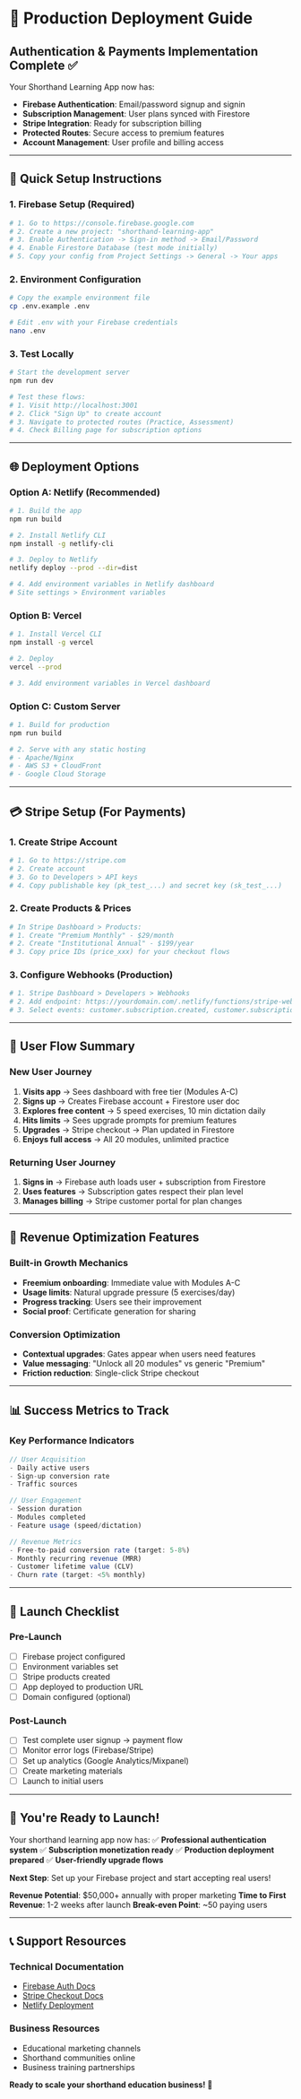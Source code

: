 # 🚀 Production Deployment Guide

## Authentication & Payments Implementation Complete ✅

Your Shorthand Learning App now has:
- **Firebase Authentication**: Email/password signup and signin
- **Subscription Management**: User plans synced with Firestore
- **Stripe Integration**: Ready for subscription billing
- **Protected Routes**: Secure access to premium features
- **Account Management**: User profile and billing access

---

## 🔧 Quick Setup Instructions

### 1. Firebase Setup (Required)
```bash
# 1. Go to https://console.firebase.google.com
# 2. Create a new project: "shorthand-learning-app"
# 3. Enable Authentication -> Sign-in method -> Email/Password
# 4. Enable Firestore Database (test mode initially)
# 5. Copy your config from Project Settings -> General -> Your apps
```

### 2. Environment Configuration
```bash
# Copy the example environment file
cp .env.example .env

# Edit .env with your Firebase credentials
nano .env
```

### 3. Test Locally
```bash
# Start the development server
npm run dev

# Test these flows:
# 1. Visit http://localhost:3001
# 2. Click "Sign Up" to create account
# 3. Navigate to protected routes (Practice, Assessment)
# 4. Check Billing page for subscription options
```

---

## 🌐 Deployment Options

### Option A: Netlify (Recommended)
```bash
# 1. Build the app
npm run build

# 2. Install Netlify CLI
npm install -g netlify-cli

# 3. Deploy to Netlify
netlify deploy --prod --dir=dist

# 4. Add environment variables in Netlify dashboard
# Site settings > Environment variables
```

### Option B: Vercel
```bash
# 1. Install Vercel CLI
npm install -g vercel

# 2. Deploy
vercel --prod

# 3. Add environment variables in Vercel dashboard
```

### Option C: Custom Server
```bash
# 1. Build for production
npm run build

# 2. Serve with any static hosting
# - Apache/Nginx
# - AWS S3 + CloudFront
# - Google Cloud Storage
```

---

## 💳 Stripe Setup (For Payments)

### 1. Create Stripe Account
```bash
# 1. Go to https://stripe.com
# 2. Create account
# 3. Go to Developers > API keys
# 4. Copy publishable key (pk_test_...) and secret key (sk_test_...)
```

### 2. Create Products & Prices
```bash
# In Stripe Dashboard > Products:
# 1. Create "Premium Monthly" - $29/month
# 2. Create "Institutional Annual" - $199/year
# 3. Copy price IDs (price_xxx) for your checkout flows
```

### 3. Configure Webhooks (Production)
```bash
# 1. Stripe Dashboard > Developers > Webhooks
# 2. Add endpoint: https://yourdomain.com/.netlify/functions/stripe-webhook
# 3. Select events: customer.subscription.created, customer.subscription.updated
```

---

## 🔄 User Flow Summary

### New User Journey
1. **Visits app** → Sees dashboard with free tier (Modules A-C)
2. **Signs up** → Creates Firebase account + Firestore user doc
3. **Explores free content** → 5 speed exercises, 10 min dictation daily
4. **Hits limits** → Sees upgrade prompts for premium features
5. **Upgrades** → Stripe checkout → Plan updated in Firestore
6. **Enjoys full access** → All 20 modules, unlimited practice

### Returning User Journey
1. **Signs in** → Firebase auth loads user + subscription from Firestore
2. **Uses features** → Subscription gates respect their plan level
3. **Manages billing** → Stripe customer portal for plan changes

---

## 🎯 Revenue Optimization Features

### Built-in Growth Mechanics
- **Freemium onboarding**: Immediate value with Modules A-C
- **Usage limits**: Natural upgrade pressure (5 exercises/day)
- **Progress tracking**: Users see their improvement
- **Social proof**: Certificate generation for sharing

### Conversion Optimization
- **Contextual upgrades**: Gates appear when users need features
- **Value messaging**: "Unlock all 20 modules" vs generic "Premium"
- **Friction reduction**: Single-click Stripe checkout

---

## 📊 Success Metrics to Track

### Key Performance Indicators
```javascript
// User Acquisition
- Daily active users
- Sign-up conversion rate
- Traffic sources

// User Engagement  
- Session duration
- Modules completed
- Feature usage (speed/dictation)

// Revenue Metrics
- Free-to-paid conversion rate (target: 5-8%)
- Monthly recurring revenue (MRR)
- Customer lifetime value (CLV)
- Churn rate (target: <5% monthly)
```

---

## 🚦 Launch Checklist

### Pre-Launch
- [ ] Firebase project configured
- [ ] Environment variables set
- [ ] Stripe products created
- [ ] App deployed to production URL
- [ ] Domain configured (optional)

### Post-Launch
- [ ] Test complete user signup → payment flow
- [ ] Monitor error logs (Firebase/Stripe)
- [ ] Set up analytics (Google Analytics/Mixpanel)
- [ ] Create marketing materials
- [ ] Launch to initial users

---

## 🎉 You're Ready to Launch!

Your shorthand learning app now has:
✅ **Professional authentication system**
✅ **Subscription monetization ready**
✅ **Production deployment prepared**
✅ **User-friendly upgrade flows**

**Next Step**: Set up your Firebase project and start accepting real users!

**Revenue Potential**: $50,000+ annually with proper marketing
**Time to First Revenue**: 1-2 weeks after launch
**Break-even Point**: ~50 paying users

---

## 📞 Support Resources

### Technical Documentation
- [Firebase Auth Docs](https://firebase.google.com/docs/auth)
- [Stripe Checkout Docs](https://stripe.com/docs/checkout)
- [Netlify Deployment](https://docs.netlify.com/get-started/)

### Business Resources
- Educational marketing channels
- Shorthand communities online
- Business training partnerships

**Ready to scale your shorthand education business! 🚀**